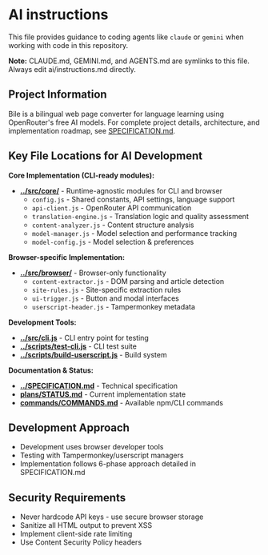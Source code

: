 # AI instructions

This file provides guidance to coding agents like `claude` or `gemini` when working with code in this repository.

**Note:** CLAUDE.md, GEMINI.md, and AGENTS.md are symlinks to this file. Always edit ai/instructions.md directly.

## Project Information

Bile is a bilingual web page converter for language learning using OpenRouter's free AI models. For complete project details, architecture, and implementation roadmap, see [SPECIFICATION.md](SPECIFICATION.md).

## Key File Locations for AI Development

**Core Implementation (CLI-ready modules):**

- **[../src/core/](../src/core/)** - Runtime-agnostic modules for CLI and browser
  - `config.js` - Shared constants, API settings, language support
  - `api-client.js` - OpenRouter API communication
  - `translation-engine.js` - Translation logic and quality assessment
  - `content-analyzer.js` - Content structure analysis
  - `model-manager.js` - Model selection and performance tracking
  - `model-config.js` - Model selection & preferences

**Browser-specific Implementation:**

- **[../src/browser/](../src/browser/)** - Browser-only functionality
  - `content-extractor.js` - DOM parsing and article detection
  - `site-rules.js` - Site-specific extraction rules
  - `ui-trigger.js` - Button and modal interfaces
  - `userscript-header.js` - Tampermonkey metadata

**Development Tools:**

- **[../src/cli.js](../src/cli.js)** - CLI entry point for testing
- **[../scripts/test-cli.js](../scripts/test-cli.js)** - CLI test suite
- **[../scripts/build-userscript.js](../scripts/build-userscript.js)** - Build system

**Documentation & Status:**

- **[../SPECIFICATION.md](../SPECIFICATION.md)** - Technical specification
- **[plans/STATUS.md](plans/STATUS.md)** - Current implementation state
- **[commands/COMMANDS.md](commands/COMMANDS.md)** - Available npm/CLI commands

## Development Approach

- Development uses browser developer tools
- Testing with Tampermonkey/userscript managers
- Implementation follows 6-phase approach detailed in SPECIFICATION.md

## Security Requirements

- Never hardcode API keys - use secure browser storage
- Sanitize all HTML output to prevent XSS
- Implement client-side rate limiting
- Use Content Security Policy headers
